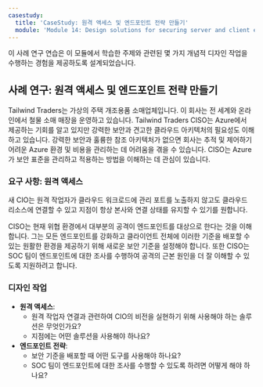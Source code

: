 ```yaml
---
casestudy:
  title: 'CaseStudy: 원격 액세스 및 엔드포인트 전략 만들기'
  module: 'Module 14: Design solutions for securing server and client endpoints'
---
```


이 사례 연구 연습은 이 모듈에서 학습한 주제와 관련된 몇 가지 개념적 디자인 작업을 수행하는 경험을 제공하도록 설계되었습니다.

## 사례 연구: 원격 액세스 및 엔드포인트 전략 만들기

Tailwind Traders는 가상의 주택 개조용품 소매업체입니다. 이 회사는 전 세계와 온라인에서 철물 소매 매장을 운영하고 있습니다. Tailwind Traders CISO는 Azure에서 제공하는 기회를 알고 있지만 강력한 보안과 견고한 클라우드 아키텍처의 필요성도 이해하고 있습니다. 강력한 보안과 훌륭한 참조 아키텍처가 없으면 회사는 추적 및 제어하기 어려운 Azure 환경 및 비용을 관리하는 데 어려움을 겪을 수 있습니다. CISO는 Azure가 보안 표준을 관리하고 적용하는 방법을 이해하는 데 관심이 있습니다.

### 요구 사항: 원격 액세스

새 CIO는 원격 작업자가 클라우드 워크로드에 관리 포트를 노출하지 않고도 클라우드 리소스에 연결할 수 있고 지점이 항상 본사와 연결 상태를 유지할 수 있기를 원합니다.

CISO는 현재 위협 환경에서 대부분의 공격이 엔드포인트를 대상으로 한다는 것을 이해합니다. 그는 모든 엔드포인트를 강화하고 클라이언트 전체에 이러한 기준을 배포할 수 있는 원활한 환경을 제공하기 위해 새로운 보안 기준을 설정해야 합니다.  또한 CISO는 SOC 팀이 엔드포인트에 대한 조사를 수행하여 공격의 근본 원인을 더 잘 이해할 수 있도록 지원하려고 합니다.

### 디자인 작업

* **원격 액세스**: 
     - 원격 작업자 연결과 관련하여 CIO의 비전을 실현하기 위해 사용해야 하는 솔루션은 무엇인가요?
     - 지점에는 어떤 솔루션을 사용해야 하나요?
* **엔드포인트 전략**:
     - 보안 기준을 배포할 때 어떤 도구를 사용해야 하나요?
     - SOC 팀이 엔드포인트에 대한 조사를 수행할 수 있도록 하려면 어떻게 해야 하나요?
